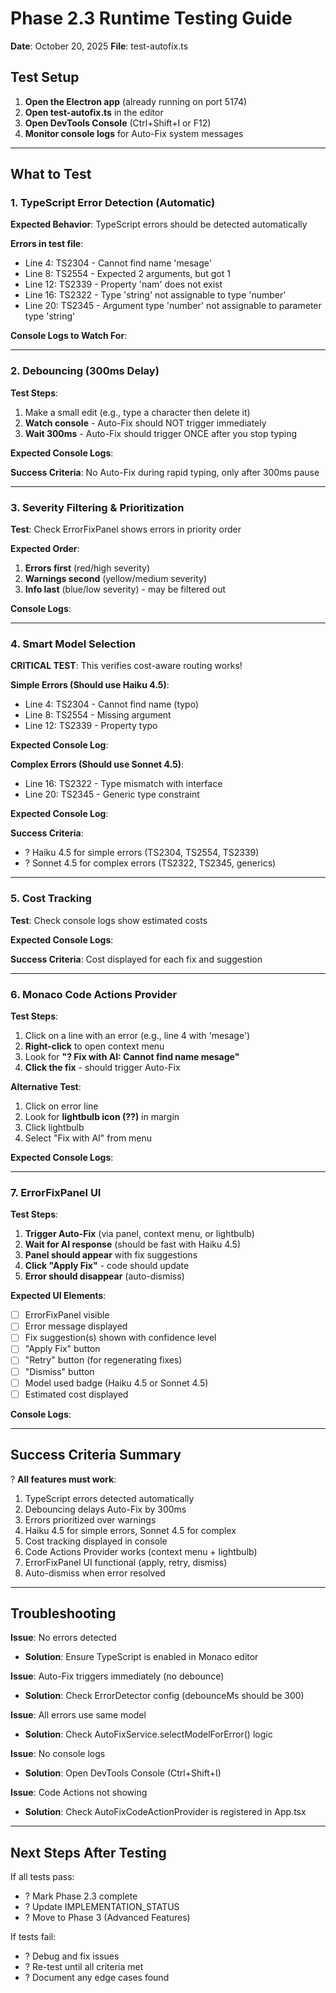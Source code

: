 # Phase 2.3 Runtime Testing Guide
**Date**: October 20, 2025
**File**: test-autofix.ts

## Test Setup

1. **Open the Electron app** (already running on port 5174)
2. **Open test-autofix.ts** in the editor
3. **Open DevTools Console** (Ctrl+Shift+I or F12)
4. **Monitor console logs** for Auto-Fix system messages

---

## What to Test

### 1. TypeScript Error Detection (Automatic)

**Expected Behavior**: TypeScript errors should be detected automatically

**Errors in test file**:
- Line 4: TS2304 - Cannot find name 'mesage'
- Line 8: TS2554 - Expected 2 arguments, but got 1
- Line 12: TS2339 - Property 'nam' does not exist
- Line 16: TS2322 - Type 'string' not assignable to type 'number'
- Line 20: TS2345 - Argument type 'number' not assignable to parameter type 'string'

**Console Logs to Watch For**:


---

### 2. Debouncing (300ms Delay)

**Test Steps**:
1. Make a small edit (e.g., type a character then delete it)
2. **Watch console** - Auto-Fix should NOT trigger immediately
3. **Wait 300ms** - Auto-Fix should trigger ONCE after you stop typing

**Expected Console Logs**:


**Success Criteria**: No Auto-Fix during rapid typing, only after 300ms pause

---

### 3. Severity Filtering & Prioritization

**Test**: Check ErrorFixPanel shows errors in priority order

**Expected Order**:
1. **Errors first** (red/high severity)
2. **Warnings second** (yellow/medium severity)
3. **Info last** (blue/low severity) - may be filtered out

**Console Logs**:


---

### 4. Smart Model Selection

**CRITICAL TEST**: This verifies cost-aware routing works!

**Simple Errors (Should use Haiku 4.5)**:
- Line 4: TS2304 - Cannot find name (typo)
- Line 8: TS2554 - Missing argument
- Line 12: TS2339 - Property typo

**Expected Console Log**:


**Complex Errors (Should use Sonnet 4.5)**:
- Line 16: TS2322 - Type mismatch with interface
- Line 20: TS2345 - Generic type constraint

**Expected Console Log**:


**Success Criteria**:
- ? Haiku 4.5 for simple errors (TS2304, TS2554, TS2339)
- ? Sonnet 4.5 for complex errors (TS2322, TS2345, generics)

---

### 5. Cost Tracking

**Test**: Check console logs show estimated costs

**Expected Console Logs**:


**Success Criteria**: Cost displayed for each fix and suggestion

---

### 6. Monaco Code Actions Provider

**Test Steps**:
1. Click on a line with an error (e.g., line 4 with 'mesage')
2. **Right-click** to open context menu
3. Look for **"? Fix with AI: Cannot find name mesage"**
4. **Click the fix** - should trigger Auto-Fix

**Alternative Test**:
1. Click on error line
2. Look for **lightbulb icon (??)** in margin
3. Click lightbulb
4. Select "Fix with AI" from menu

**Expected Console Logs**:


---

### 7. ErrorFixPanel UI

**Test Steps**:
1. **Trigger Auto-Fix** (via panel, context menu, or lightbulb)
2. **Wait for AI response** (should be fast with Haiku 4.5)
3. **Panel should appear** with fix suggestions
4. **Click "Apply Fix"** - code should update
5. **Error should disappear** (auto-dismiss)

**Expected UI Elements**:
- [ ] ErrorFixPanel visible
- [ ] Error message displayed
- [ ] Fix suggestion(s) shown with confidence level
- [ ] "Apply Fix" button
- [ ] "Retry" button (for regenerating fixes)
- [ ] "Dismiss" button
- [ ] Model used badge (Haiku 4.5 or Sonnet 4.5)
- [ ] Estimated cost displayed

**Console Logs**:


---

## Success Criteria Summary

? **All features must work**:
1. TypeScript errors detected automatically
2. Debouncing delays Auto-Fix by 300ms
3. Errors prioritized over warnings
4. Haiku 4.5 for simple errors, Sonnet 4.5 for complex
5. Cost tracking displayed in console
6. Code Actions Provider works (context menu + lightbulb)
7. ErrorFixPanel UI functional (apply, retry, dismiss)
8. Auto-dismiss when error resolved

---

## Troubleshooting

**Issue**: No errors detected
- **Solution**: Ensure TypeScript is enabled in Monaco editor

**Issue**: Auto-Fix triggers immediately (no debounce)
- **Solution**: Check ErrorDetector config (debounceMs should be 300)

**Issue**: All errors use same model
- **Solution**: Check AutoFixService.selectModelForError() logic

**Issue**: No console logs
- **Solution**: Open DevTools Console (Ctrl+Shift+I)

**Issue**: Code Actions not showing
- **Solution**: Check AutoFixCodeActionProvider is registered in App.tsx

---

## Next Steps After Testing

If all tests pass:
- ? Mark Phase 2.3 complete
- ? Update IMPLEMENTATION_STATUS
- ? Move to Phase 3 (Advanced Features)

If tests fail:
- ? Debug and fix issues
- ? Re-test until all criteria met
- ? Document any edge cases found

